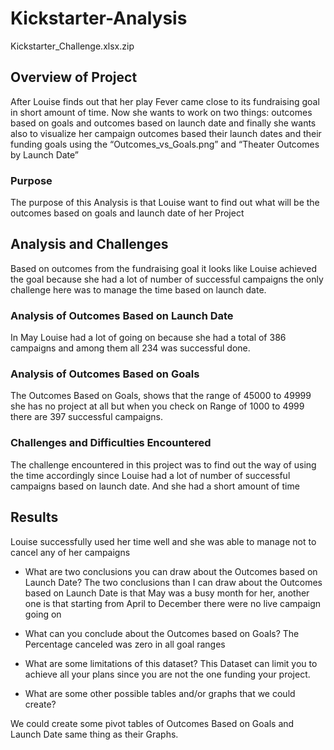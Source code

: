 # Kickstarter-Analysis 
Kickstarter_Challenge.xlsx.zip
## Overview of Project
After Louise finds out that her play Fever came close to its fundraising goal in short amount of time. Now she wants to work on two things: outcomes based on goals and outcomes based on launch date and finally she wants also to visualize her campaign outcomes based their launch dates and their funding goals using the “Outcomes_vs_Goals.png” and “Theater Outcomes by Launch Date”
### Purpose
The purpose of this Analysis is that Louise want to find out what will be the outcomes based on goals and launch date of her Project
## Analysis and Challenges
Based on outcomes from the fundraising goal it looks like Louise achieved the goal because she had a lot of number of successful campaigns the only challenge here was to manage the time based on launch date.
### Analysis of Outcomes Based on Launch Date
In May Louise had a lot of going on because she had a total of 386 campaigns and among them all 234 was successful done. 
### Analysis of Outcomes Based on Goals
The Outcomes Based on Goals, shows that the range of 45000 to 49999 she has no project at all but when you check on Range of 1000 to 4999 there are 397 successful campaigns.
### Challenges and Difficulties Encountered
The challenge encountered in this project was to find out the way of using the time accordingly since Louise had a lot of number of successful campaigns based on launch date. And she had a short amount of time
## Results
Louise successfully used her time well and she was able to manage not to cancel any of her campaigns
- What are two conclusions you can draw about the Outcomes based on Launch Date?
The two conclusions than I can draw about the Outcomes based on Launch Date is that May was a busy month for her, another one is that starting from April to December there were no live campaign going on

- What can you conclude about the Outcomes based on Goals?
The Percentage canceled was zero in all goal ranges
- What are some limitations of this dataset?
This Dataset can limit you to achieve all your plans since you are not the one funding your project.
- What are some other possible tables and/or graphs that we could create?

We could create some pivot tables of Outcomes Based on Goals and Launch Date same thing as their Graphs.

